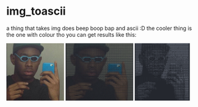 # img_toascii

a thing that takes img does beep boop bap and ascii :D
the cooler thing is the one with colour tho you can get results like this: 
<p>
<tb><img src="https://github.com/4C4F4943/img_toascii/blob/main/tylor.jpeg" witdh=150 height = 150> 
<img src="https://github.com/4C4F4943/img_toascii/blob/main/tylor.png" witdh=150 height=150>
<img src ="https://github.com/4C4F4943/img_toascii/blob/main/tdog.png" witdh=150 height=150>
</p>

